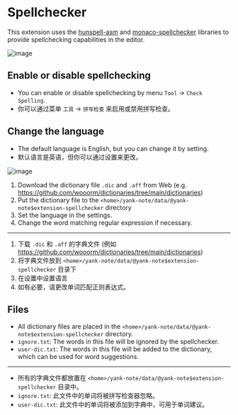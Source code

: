 # Spellchecker

This extension uses the [hunspell-asm](https://github.com/kwonoj/hunspell-asm) and [monaco-spellchecker](https://github.com/purocean/monaco-spellchecker) libraries to provide spellchecking capabilities in the editor.

![image](https://registry.yank-note.com/cdn/@yank-note/extension-spellchecker/1.0.7/63075228-b09f-492f-a6fe-14acb82ee0a5.png)

## Enable or disable spellchecking

- You can enable or disable spellchecking by menu `Tool` -> `Check Spelling`.
- 你可以通过菜单 `工具` -> `拼写检查` 来启用或禁用拼写检查。

## Change the language

- The default language is English, but you can change it by setting.
- 默认语言是英语，但你可以通过设置来更改。

![image](https://registry.yank-note.com/cdn/@yank-note/extension-spellchecker/1.0.7/3bde2f91-e338-4e28-8236-867f21192970.png)

1. Download the dictionary file `.dic` and `.aff` from Web (e.g. https://github.com/wooorm/dictionaries/tree/main/dictionaries)
2. Put the dictionary file to the `<home>/yank-note/data/@yank-note$extension-spellchecker` directory
3. Set the language in the settings.
4. Change the word matching regular expression if necessary.

---

1. 下载 `.dic` 和 `.aff` 的字典文件 (例如 https://github.com/wooorm/dictionaries/tree/main/dictionaries)
2. 将字典文件放到 `<home>/yank-note/data/@yank-note$extension-spellchecker` 目录下
3. 在设置中设置语言
4. 如有必要，请更改单词匹配正则表达式。

## Files

- All dictionary files are placed in the `<home>/yank-note/data/@yank-note$extension-spellchecker` directory.
- `ignore.txt`: The words in this file will be ignored by the spellchecker.
- `user-dic.txt`: The words in this file will be added to the dictionary, which can be used for word suggestions.
---

- 所有的字典文件都放置在 `<home>/yank-note/data/@yank-note$extension-spellchecker` 目录中。
- `ignore.txt`: 此文件中的单词将被拼写检查器忽略。
- `user-dic.txt`: 此文件中的单词将被添加到字典中，可用于单词建议。
